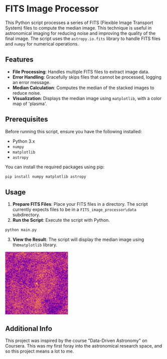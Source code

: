 # FITS Image Processor

This Python script processes a series of FITS (Flexible Image Transport System) files to compute the median image. This technique is useful in astronomical imaging for reducing noise and improving the quality of the final image. The script uses the `astropy.io.fits` library to handle FITS files and `numpy` for numerical operations.

## Features

- **File Processing**: Handles multiple FITS files to extract image data.
- **Error Handling**: Gracefully skips files that cannot be processed, logging an error message.
- **Median Calculation**: Computes the median of the stacked images to reduce noise.
- **Visualization**: Displays the median image using `matplotlib`, with a color map of 'plasma'.

## Prerequisites

Before running this script, ensure you have the following installed:
- Python 3.x
- `numpy`
- `matplotlib`
- `astropy`

You can install the required packages using pip:

```bash
pip install numpy matplotlib astropy
```

## Usage

1. **Prepare FITS Files**: Place your FITS files in a directory. The script currently expects files to be in a `FITS_image_processor\data` subdirectory.
2. **Run the Script**: Execute the script with Python.

```bash
python main.py
```

3. **View the Result**: The script will display the median image using the`matplotlib` library.

  ![Median Image Thumbnail](result.png)

## Additional Info
This project was inspired by the course "Data-Driven Astronomy" on Coursera. This was my first foray into the astronomical research space, and so this project means a lot to me.
